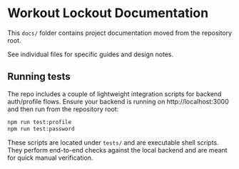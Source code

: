 # Workout Lockout Documentation

This `docs/` folder contains project documentation moved from the repository root.

See individual files for specific guides and design notes.

## Running tests

The repo includes a couple of lightweight integration scripts for backend auth/profile flows. Ensure your backend is running on http://localhost:3000 and then run from the repository root:

```bash
npm run test:profile
npm run test:password
```

These scripts are located under `tests/` and are executable shell scripts. They perform end-to-end checks against the local backend and are meant for quick manual verification.

